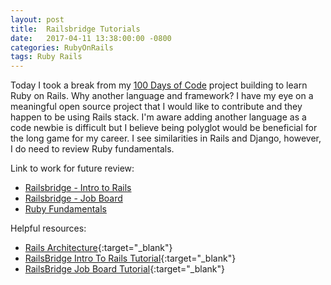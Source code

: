 ```yaml
---
layout: post
title:  Railsbridge Tutorials
date:   2017-04-11 13:38:00:00 -0800
categories: RubyOnRails
tags: Ruby Rails
---
```


Today I took a break from my [100 Days of Code](https://yenly.github.io/kodo_no_boken/100daysofcode/2017/01/02/100days-of-code.html) project building to learn Ruby on Rails. Why another language and framework? I have my eye on a meaningful open source project that I would like to contribute and they happen to be using Rails stack. I'm aware adding another language as a code newbie is difficult but I believe being polyglot would be beneficial for the long game for my career. I see similarities in Rails and Django, however, I do need to review Ruby fundamentals.


Link to work for future review:
* [Railsbridge - Intro to Rails](https://github.com/yenly/railsbridge_suggestotron)
* [Railsbridge - Job Board](https://github.com/yenly/railsbridge_job_board)
* [Ruby Fundamentals](https://github.com/yenly/ruby_fun)

Helpful resources:
* [Rails Architecture](http://docs.railsbridge.org/intro-to-rails/rails_architecture){:target="_blank"}
* [RailsBridge Intro To Rails Tutorial](http://docs.railsbridge.org/intro-to-rails/intro-to-rails){:target="_blank"}
* [RailsBridge Job Board Tutorial](http://docs.railsbridge.org/job-board/){:target="_blank"}
